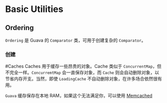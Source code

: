 
# Basic Utilities

## Ordering
`Ordering` 是 Guava 的 `Comparator` 类，可用于创建复杂的 `Comparator`。

### 创建



#Caches
Caches 用于缓存一些昂贵的对象。Cache 类似于 `ConcurrentMap`，但不完全一样。`ConcurremtMap` 会一直保存对象，而 `Cache` 则会自动删除对象，以节省内存开支。当然，即使 `LoadingCache` 不自动删除对象，在许多场合依然很有用。

`Guava` 缓存保存在本地 RAM，如果这个无法满足你，可以使用 [Memcached](http://memcached.org/)